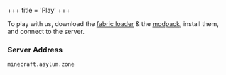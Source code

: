 +++
title = 'Play'
+++

To play with us, download the [fabric loader](https://fabricmc.net) & the [modpack](https://modrinth.com/project/asylum-mc-modpack), install them, and connect to the server.

### Server Address

```shell
minecraft.asylum.zone
```
